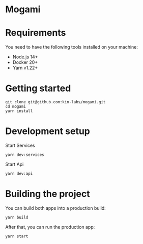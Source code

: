 # Mogami

# Requirements

You need to have the following tools installed on your machine:

- Node.js 14+
- Docker 20+
- Yarn v1.22+

# Getting started

```shell
git clone git@github.com:kin-labs/mogami.git
cd mogami
yarn install
```

# Development setup

Start Services

```shell
yarn dev:services
```

Start Api

```shell
yarn dev:api
```

# Building the project

You can build both apps into a production build:

```shell
yarn build
```

After that, you can run the production app:

```shell
yarn start
```
